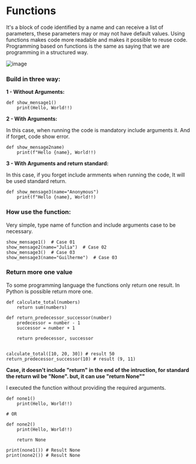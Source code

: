 # Functions

It's a block of code identified by a name and can receive a list of parameters, these parameters may or may not have default values. Using functions makes code more readable and makes it possible to reuse code. Programming based on functions is the same as saying that we are programming in a structured way.

![image](https://github.com/user-attachments/assets/3091d4f8-c974-4688-8a2f-9856c2b7574d)


### Build in three way:

**1 - Without Arguments:**

```
def show_mensage1()
    print(Hello, World!!)
```

**2 - With Arguments:**

In this case, when running the code is mandatory include arguments it. And if forget, code show error.

```
def show_mensage2name)
    print(f"Hello {name}, World!!)
```

**3 - With Arguments and return standard:**

In this case, if you forget include armments when running the code, It will be used standard return.  

```
def show_mensage3(name="Anonymous")
    print(f"Hello {name}, World!!)
```

### How use the function:

Very simple, type name of  function and include arguments case to be necessary.

```
show_mensage1()  # Case 01
show_mensage2(name="Julia")  # Case 02
show_mensage3()  # Case 03
show_mensage3(name="Guilherme")  # Case 03
```

### Return more one value

To some programming language the functions only return one result. In Python is possible return more one.

```
def calculate_total(numbers)
    return sum(numbers)

def return_predecessor_successor(number)
    predecessor = number - 1
    successor = number + 1

    return predecessor, successor


calculate_total([10, 20, 30]) # result 50
return_predecessor_successor(10) # result (9, 11)
```

**Case, it doesn't include "return" in the end of the intruction, for standard the return wil be "None". but, it can use "return None""**

I executed the function without providing the required arguments.

```
def none1()
    print(Hello, World!!)

# OR

def none2()
    print(Hello, World!!)

    return None

print(none1()) # Result None
print(none2()) # Result None
```







